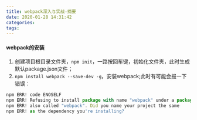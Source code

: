 ```yaml
---
title: webpack深入与实战-摘要
date: 2020-01-28 14:31:42
categories:
tags:
---
```


#### webpack的安装
1. 创建项目根目录文件夹，`npm init`，一路按回车键，初始化文件夹，此时生成默认package.json文件；
2. `npm install webpack --save-dev -g`，安装webpack;此时有可能会报一下错误：
```js
npm ERR! code ENOSELF
npm ERR! Refusing to install package with name "webpack" under a package
npm ERR! also called "webpack". Did you name your project the same
npm ERR! as the dependency you're installing?
```














